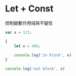 # Let + Const

控制變數作用域與不變性

```js
var x = 123;

{
    let x = 456;
    
    console.log('in block', x)
}

console.log('out block', x)


```